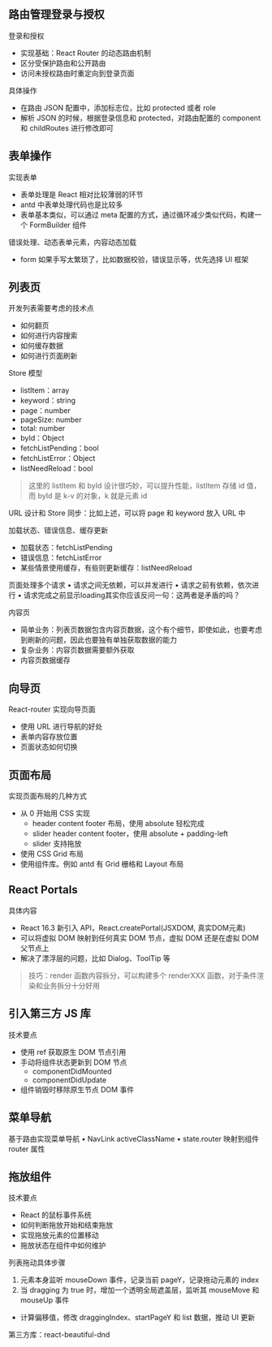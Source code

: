 ## 路由管理登录与授权
登录和授权
* 实现基础：React Router 的动态路由机制
* 区分受保护路由和公开路由
* 访问未授权路由时重定向到登录页面

具体操作
* 在路由 JSON 配置中，添加标志位，比如 protected 或者 role
* 解析 JSON 的时候，根据登录信息和 protected，对路由配置的 component 和 childRoutes 进行修改即可

## 表单操作
实现表单
* 表单处理是 React 相对比较薄弱的环节
* antd 中表单处理代码也是比较多
* 表单基本类似，可以通过 meta 配置的方式，通过循环减少类似代码，构建一个 FormBuilder 组件

错误处理、动态表单元素，内容动态加载
* form 如果手写太繁琐了，比如数据校验，错误显示等，优先选择 UI 框架

## 列表页
开发列表需要考虑的技术点
* 如何翻页
* 如何进行内容搜索
* 如何缓存数据
* 如何进行页面刷新

Store 模型
* listItem：array
* keyword：string
* page：number
* pageSize: number
* total: number
* byId：Object
* fetchListPending：bool
* fetchListError：Object
* listNeedReload：bool

> 这里的 listItem 和 byId 设计很巧妙，可以提升性能，listItem 存储 id 值，而 byId 是 k-v 的对象，k 就是元素 id

URL 设计和 Store 同步：比如上述，可以将 page 和 keyword 放入 URL 中

加载状态、错误信息、缓存更新
* 加载状态：fetchListPending
* 错误信息：fetchListError
* 某些情景使用缓存，有些则更新缓存：listNeedReload

页面处理多个请求
• 请求之间无依赖，可以并发进行
• 请求之前有依赖，依次进行
• 请求完成之前显示loading其实你应该反问一句：这两者是矛盾的吗？

内容页
* 简单业务：列表页数据包含内容页数据，这个有个细节，即使如此，也要考虑到刷新的问题，因此也要独有单独获取数据的能力
* 复杂业务：内容页数据需要额外获取
* 内容页数据缓存

## 向导页
React-router 实现向导页面
* 使用 URL 进行导航的好处
* 表单内容存放位置
* 页面状态如何切换

## 页面布局
实现页面布局的几种方式
* 从 0 开始用 CSS 实现
  * header content footer 布局，使用 absolute 轻松完成
  * slider header content footer，使用 absolute + padding-left
  * slider 支持拖放
* 使用 CSS Grid 布局
* 使用组件库。例如 antd 有 Grid 栅格和 Layout 布局

## React Portals
具体内容
* React 16.3 新引入 API，React.createPortal(JSXDOM, 真实DOM元素)
* 可以将虚拟 DOM 映射到任何真实 DOM 节点，虚拟 DOM 还是在虚拟 DOM 父节点上
* 解决了漂浮层的问题，比如 Dialog、ToolTip 等

> 技巧：render 函数内容拆分，可以构建多个 renderXXX 函数，对于条件渲染和业务拆分十分好用

## 引入第三方 JS 库
技术要点
* 使用 ref 获取原生 DOM 节点引用
* 手动将组件状态更新到 DOM 节点
  * componentDidMounted
  * componentDidUpdate
* 组件销毁时移除原生节点 DOM 事件

## 菜单导航
基于路由实现菜单导航
• NavLink activeClassName
• state.router 映射到组件 router 属性

## 拖放组件
技术要点
* React 的鼠标事件系统
* 如何判断拖放开始和结束拖放
* 实现拖放元素的位置移动
* 拖放状态在组件中如何维护

列表拖动具体步骤
1. 元素本身监听 mouseDown 事件，记录当前 pageY，记录拖动元素的 index
2. 当 dragging 为 true 时，增加一个透明全局遮盖层，监听其 mouseMove 和 mouseUp 事件
  * 计算偏移值，修改 draggingIndex、startPageY 和 list 数据，推动 UI 更新

第三方库：react-beautiful-dnd
